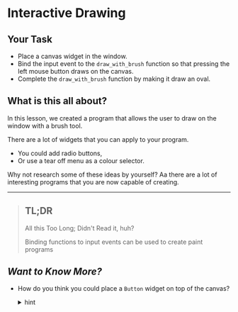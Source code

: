 # Interactive Drawing

## Your Task
- Place a canvas widget in the window.
- Bind the input event to the `draw_with_brush` function so that pressing the left mouse button draws on the canvas.
- Complete the `draw_with_brush` function by making it draw an oval.

## What is this all about?
In this lesson, we created a program that allows the user to draw on the window with a brush tool.

There are a lot of widgets that you can apply to your program.
* You could add radio buttons, 
* Or use a tear off menu as a colour selector.

Why not research some of these ideas by yourself? Aa there are a lot of interesting programs that you are now capable of creating.
***
>## TL;DR
>All this Too Long; Didn't Read it, huh?
> 
> Binding functions to input events can be used to create paint programs

## _Want to Know More?_
- How do you think you could place a `Button` widget on top of the canvas?

  <details>
    <summary>hint</summary>
    Lesson '1.2.2 Layouts' in the '1. Basic - GUI with Tkinter' section is probably the right "place" to start looking for help.
  </details>
